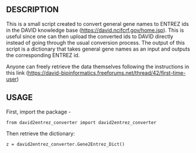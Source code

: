 ## DESCRIPTION
This is a small script created to convert general gene names to ENTREZ ids in the DAVID knowledge base (https://david.ncifcrf.gov/home.jsp). This is useful since one can then upload the converted ids to DAVID directly instead of going through the usual conversion process. The output of this script is a dictionary that takes general gene names as an input and outputs the corresponding ENTREZ id.

Anyone can freely retrieve the data themselves following the instructions in this link (https://david-bioinformatics.freeforums.net/thread/42/first-time-user)



## USAGE

First, import the package -

```
from david2entrez_converter import david2entrez_converter
```
Then retrieve the dictionary:

```
z = david2entrez_converter.Gene2Entrez_Dict()
```
